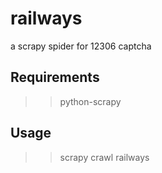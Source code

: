 # railways
a scrapy spider for 12306 captcha

## Requirements

>> python-scrapy

## Usage

>> scrapy crawl railways
